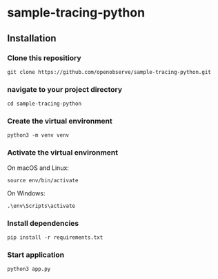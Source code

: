 # sample-tracing-python

## Installation

### Clone this repositiory

```
git clone https://github.com/openobserve/sample-tracing-python.git
```

### navigate to your project directory

```
cd sample-tracing-python
```

### Create the virtual environment

```
python3 -m venv venv
```

### Activate the virtual environment

On macOS and Linux:

```
source env/bin/activate
```

On Windows:

```
.\env\Scripts\activate
```

### Install dependencies

```
pip install -r requirements.txt
```

### Start application

```
python3 app.py
```
